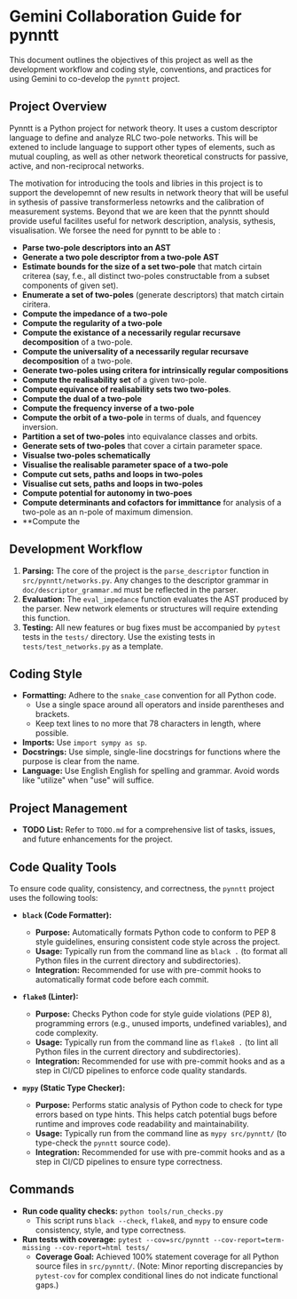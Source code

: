 # Gemini Collaboration Guide for pynntt

This document outlines the objectives of this project as well as the 
development workflow and coding style, conventions, and practices for 
using Gemini to co-develop the `pynntt` project.

## Project Overview

Pynntt is a Python project for network theory. It uses a custom descriptor 
language to define and analyze RLC two-pole networks. This will be extened 
to include language to support other types of elements, such as mutual 
coupling, as well as other network theoretical constructs for passive, 
active, and non-reciprocal networks.

The motivation for introducing the tools and libries in this project is to
support the developemnt of new results in network theory that will be useful
in sythesis of passive transformerless netowrks and the calibration of 
measurement systems. Beyond that we are keen that the pynntt should provide
useful facilites useful for network description, analysis, sythesis, 
visualisation. We forsee the need for pynntt to be able to : 

* **Parse two-pole descriptors into an AST**
* **Generate a two pole descriptor from a two-pole AST**
* **Estimate bounds for the size of a set two-pole** that match cirtain 
   criterea (say, f.e., all distinct two-poles constructable from a subset 
   components of given set). 
* **Enumerate a set of two-poles** (generate descriptors) that match cirtain 
   ciritera.
* **Compute the impedance of a two-pole**
* **Compute the regularity of a two-pole**
* **Compute the existance of a necessarily regular recursave decomposition** 
  of a two-pole.
* **Compute the universality of a necessarily regular recursave decomposition** 
  of a two-pole.
* **Generate two-poles using critera for intrinsically regular compositions**
* **Compute the realisability set** of a given two-pole.
* **Compute equivance of realisability sets two two-poles**.
* **Compute the dual of a two-pole**
* **Compute the frequency inverse of a two-pole**
* **Compute the orbit of a two-pole** in terms of duals, and fquencey 
   inversion.
* **Partition a set of two-poles** into equivalance classes and orbits.
* **Generate sets of two-poles** that cover a cirtain parameter space.
* **Visualse two-poles schematically**
* **Visualise the realisable parameter space of a two-pole**
* **Compute cut sets, paths and loops in two-poles**
* **Visualise cut sets, paths and loops in two-poles**
* **Compute potential for autonomy in two-poes**
* **Compute determinants and cofactors for immittance** for analysis of a 
    two-pole as an n-pole of maximum dimension.
* **Compute the 


## Development Workflow

1.  **Parsing:** The core of the project is the `parse_descriptor` function 
    in `src/pynntt/networks.py`. Any changes to the descriptor grammar in 
    `doc/descriptor_grammar.md` must be reflected in the parser.
2.  **Evaluation:** The `eval_impedance` function evaluates the AST produced 
    by the parser. New network elements or structures will require extending 
    this function.
3.  **Testing:** All new features or bug fixes must be accompanied by `pytest` 
    tests in the `tests/` directory. Use the existing tests in 
    `tests/test_networks.py` as a template.

## Coding Style

*   **Formatting:** Adhere to the `snake_case` convention for all Python code. 
    * Use a single space around all operators and inside parentheses and 
    brackets. 
    * Keep text lines to no more that 78 characters in length, where possible.
*   **Imports:** Use `import sympy as sp`.
*   **Docstrings:** Use simple, single-line docstrings for functions where 
    the purpose is clear from the name.
*   **Language:** Use English English for spelling and grammar. Avoid words like "utilize" when "use" will suffice.


## Project Management

*   **TODO List:** Refer to `TODO.md` for a comprehensive list of tasks, issues, and future enhancements for the project.

## Code Quality Tools

To ensure code quality, consistency, and correctness, the `pynntt` project uses the following tools:

*   **`black` (Code Formatter):**
    *   **Purpose:** Automatically formats Python code to conform to PEP 8 style guidelines, ensuring consistent code style across the project.
    *   **Usage:** Typically run from the command line as `black .` (to format all Python files in the current directory and subdirectories).
    *   **Integration:** Recommended for use with pre-commit hooks to automatically format code before each commit.

*   **`flake8` (Linter):**
    *   **Purpose:** Checks Python code for style guide violations (PEP 8), programming errors (e.g., unused imports, undefined variables), and code complexity.
    *   **Usage:** Typically run from the command line as `flake8 .` (to lint all Python files in the current directory and subdirectories).
    *   **Integration:** Recommended for use with pre-commit hooks and as a step in CI/CD pipelines to enforce code quality standards.

*   **`mypy` (Static Type Checker):**
    *   **Purpose:** Performs static analysis of Python code to check for type errors based on type hints. This helps catch potential bugs before runtime and improves code readability and maintainability.
    *   **Usage:** Typically run from the command line as `mypy src/pynntt/` (to type-check the `pynntt` source code).
    *   **Integration:** Recommended for use with pre-commit hooks and as a step in CI/CD pipelines to ensure type correctness.

## Commands

*   **Run code quality checks:** `python tools/run_checks.py`
    *   This script runs `black --check`, `flake8`, and `mypy` to ensure code consistency, style, and type correctness.
*   **Run tests with coverage:** `pytest --cov=src/pynntt --cov-report=term-missing --cov-report=html tests/`
    *   **Coverage Goal:** Achieved 100% statement coverage for all Python source files in `src/pynntt/`. (Note: Minor reporting discrepancies by `pytest-cov` for complex conditional lines do not indicate functional gaps.)
